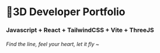 # 🚀3D Developer Portfolio

### Javascript + React + TailwindCSS + Vite + ThreeJS
###### Find the line, feel your heart, let it fly ~
